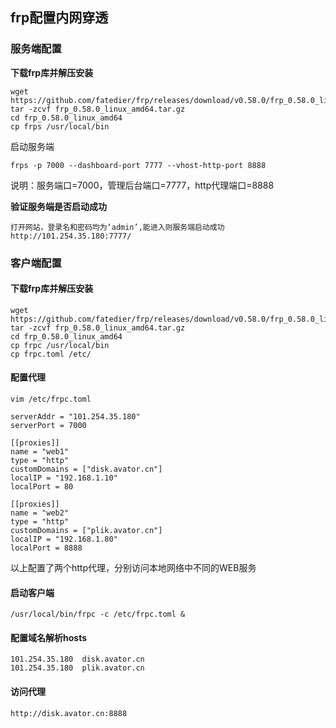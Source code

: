 ## frp配置内网穿透



### 服务端配置

**下载frp库并解压安装**

```
wget https://github.com/fatedier/frp/releases/download/v0.58.0/frp_0.58.0_linux_amd64.tar.gz
tar -zcvf frp_0.58.0_linux_amd64.tar.gz
cd frp_0.58.0_linux_amd64
cp frps /usr/local/bin

```

启动服务端

```
frps -p 7000 --dashboard-port 7777 --vhost-http-port 8888
```

说明：服务端口=7000，管理后台端口=7777，http代理端口=8888



**验证服务端是否启动成功**

```
打开网站，登录名和密码均为‘admin’,能进入则服务端启动成功
http://101.254.35.180:7777/
```



### 客户端配置

#### **下载frp库并解压安装**

```
wget https://github.com/fatedier/frp/releases/download/v0.58.0/frp_0.58.0_linux_amd64.tar.gz
tar -zcvf frp_0.58.0_linux_amd64.tar.gz
cd frp_0.58.0_linux_amd64
cp frpc /usr/local/bin
cp frpc.toml /etc/
```

#### 配置代理

```
vim /etc/frpc.toml

serverAddr = "101.254.35.180"
serverPort = 7000

[[proxies]]
name = "web1"
type = "http"
customDomains = ["disk.avator.cn"]
localIP = "192.168.1.10"
localPort = 80

[[proxies]]
name = "web2"
type = "http"
customDomains = ["plik.avator.cn"]
localIP = "192.168.1.80"
localPort = 8888
```

以上配置了两个http代理，分别访问本地网络中不同的WEB服务



#### 启动客户端

```
/usr/local/bin/frpc -c /etc/frpc.toml &
```



#### 配置域名解析hosts

```
101.254.35.180  disk.avator.cn
101.254.35.180  plik.avator.cn
```



#### 访问代理

```
http://disk.avator.cn:8888
```

